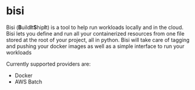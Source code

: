 # bisi

Bisi (**B**uild**I**t**S**hip**I**t) is a tool to help run workloads locally and in the cloud. 
Bisi lets you define and run all your containerized resources from one file stored at the root of your project, all in python.
Bisi will take care of tagging and pushing your docker images as well as a simple interface to run your workloads

Currently supported providers are:
 - Docker
 - AWS Batch
